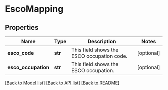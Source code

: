 # EscoMapping


## Properties
Name | Type | Description | Notes
------------ | ------------- | ------------- | -------------
**esco_code** | **str** | This field shows the ESCO occupation code. | [optional] 
**esco_occupation** | **str** | This field shows the ESCO occupation. | [optional] 

[[Back to Model list]](../README.md#documentation-for-models) [[Back to API list]](../README.md#documentation-for-api-endpoints) [[Back to README]](../README.md)


